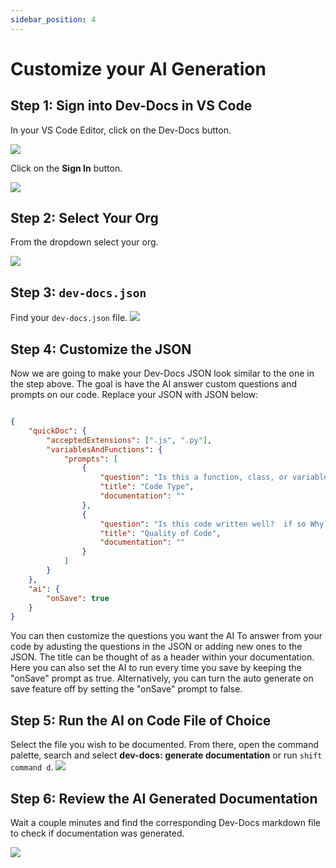 ```yaml
---
sidebar_position: 4
---
```






# Customize your AI Generation

## Step 1: Sign into Dev-Docs in VS Code

In your VS Code Editor, click on the Dev-Docs button.

![](/img/customize_your_ai_generation/step_1.png)


Click on the **Sign In** button.

![](/img/customize_your_ai_generation/step_2.png)

## Step 2: Select Your Org

From the dropdown select your org.

![](/img/create_your_first_codelab_in_your_playgrounds_repo/step_8.png)


## Step 3: `dev-docs.json`

Find your `dev-docs.json` file.
![](/img/customize_your_ai_generation/step_5.png)

## Step 4: Customize the JSON

Now we are going to make your Dev-Docs JSON look similar to the one in the step above.  The goal is have the AI answer custom questions and prompts on our code.  Replace your JSON with JSON below:

```json

{
    "quickDoc": {
        "acceptedExtensions": [".js", ".py"],
        "variablesAndFunctions": {
            "prompts": [
                {
                    "question": "Is this a function, class, or variable",
                    "title": "Code Type",
                    "documentation": ""
                },
                {
                    "question": "Is this code written well?  if so Why?",
                    "title": "Quality of Code",
                    "documentation": ""
                }
            ]
        }
    },
    "ai": {
        "onSave": true
    }
}

```

You can then customize the questions you want the AI To answer from your code by adusting the questions in the JSON or adding new ones to the JSON. The title can be thought of as a header within your documentation. Here you can also set the AI to run every time you save by keeping the "onSave" prompt as true. Alternatively, you can turn the auto generate on save feature off by setting the "onSave" prompt to false.

## Step 5: Run the AI on Code File of Choice

Select the file you wish to be documented. From there, open the command palette, search and select **dev-docs: generate documentation** or run <code>shift command d</code>.
![](/img/generate_documentation_with_ai/step_5.png)

## Step 6: Review the AI Generated Documentation

Wait a couple minutes and find the corresponding Dev-Docs markdown file to check if documentation was generated.

![](/img/customize_your_ai_generation/step_13.png)


